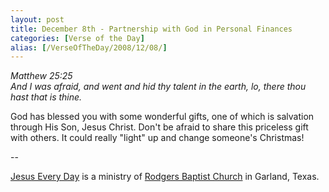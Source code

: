 ```yaml
---
layout: post
title: December 8th - Partnership with God in Personal Finances
categories: [Verse of the Day]
alias: [/VerseOfTheDay/2008/12/08/]
---
```


_Matthew 25:25  
And I was afraid, and went and hid thy talent in the earth, lo,
there thou hast that is thine._

God has blessed you with some wonderful gifts, one of which is
salvation through His Son, Jesus Christ. Don't be afraid to share
this priceless gift with others. It could really "light" up and
change someone's Christmas!

 --

<a href=http://jesuseveryday.net>Jesus Every Day</a> is a ministry of <a href=http://rodgersbaptist.net>Rodgers Baptist Church</a> in Garland, Texas.
